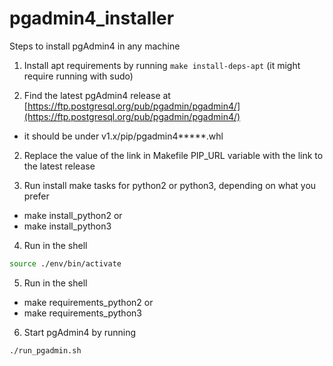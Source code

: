 # pgadmin4_installer
Steps to install pgAdmin4 in any machine

1. Install apt requirements by running `make install-deps-apt` (it might require running with sudo)

1. Find the latest pgAdmin4 release at [https://ftp.postgresql.org/pub/pgadmin/pgadmin4/](https://ftp.postgresql.org/pub/pgadmin/pgadmin4/)
 - it should be under v1.x/pip/pgadmin4*****.whl

2. Replace the value of the link in Makefile PIP_URL variable with the link to the latest release

3. Run install make tasks for python2 or python3, depending on what you prefer
 - make install_python2 or
 - make install_python3

4. Run in the shell
```sh
source ./env/bin/activate
```

5. Run in the shell
 - make requirements_python2 or
 - make requirements_python3

6. Start pgAdmin4 by running
```sh
./run_pgadmin.sh
```